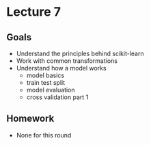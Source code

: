 # Lecture 7

## Goals
- Understand the principles behind scikit-learn
- Work with common transformations
- Understand how a model works
    - model basics
    - train test split
    - model evaluation
    - cross validation part 1

## Homework
- None for this round

